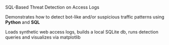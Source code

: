 SQL-Based Threat Detection on Access Logs

Demonstrates how to detect bot-like and/or suspicious traffic patterns using
**Python** and **SQL**

Loads synthetic web access logs, builds a local SQLite db, runs detection queries and visualizes via matplotlib
